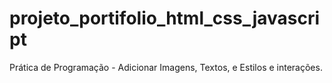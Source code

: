 # projeto_portifolio_html_css_javascript
Prática de Programação - Adicionar Imagens, Textos, e Estilos e interações.
